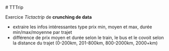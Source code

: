# TTTrip

Exercice _Tictactrip_ de **crunching de data**

  * extraire les infos intéressantes type prix min, moyen et max, durée min/max/moyenne par trajet
  * différence de prix moyen et durée selon le train, le bus et le covoit selon la distance du trajet (0-200km, 201-800km, 800-2000km, 2000+km) 

